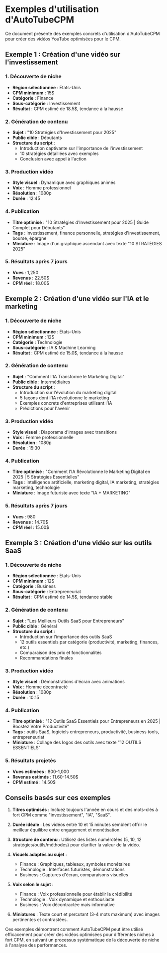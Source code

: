 # Exemples d'utilisation d'AutoTubeCPM

Ce document présente des exemples concrets d'utilisation d'AutoTubeCPM pour créer des vidéos YouTube optimisées pour le CPM.

## Exemple 1 : Création d'une vidéo sur l'investissement

### 1. Découverte de niche
- **Région sélectionnée** : États-Unis
- **CPM minimum** : 15$
- **Catégorie** : Finance
- **Sous-catégorie** : Investissement
- **Résultat** : CPM estimé de 18.5$, tendance à la hausse

### 2. Génération de contenu
- **Sujet** : "10 Stratégies d'Investissement pour 2025"
- **Public cible** : Débutants
- **Structure du script** :
  - Introduction captivante sur l'importance de l'investissement
  - 10 stratégies détaillées avec exemples
  - Conclusion avec appel à l'action

### 3. Production vidéo
- **Style visuel** : Dynamique avec graphiques animés
- **Voix** : Homme professionnel
- **Résolution** : 1080p
- **Durée** : 12:45

### 4. Publication
- **Titre optimisé** : "10 Stratégies d'Investissement pour 2025 | Guide Complet pour Débutants"
- **Tags** : investissement, finance personnelle, stratégies d'investissement, bourse, épargne
- **Miniature** : Image d'un graphique ascendant avec texte "10 STRATÉGIES 2025"

### 5. Résultats après 7 jours
- **Vues** : 1,250
- **Revenus** : 22.50$
- **CPM réel** : 18.00$

## Exemple 2 : Création d'une vidéo sur l'IA et le marketing

### 1. Découverte de niche
- **Région sélectionnée** : États-Unis
- **CPM minimum** : 12$
- **Catégorie** : Technologie
- **Sous-catégorie** : IA & Machine Learning
- **Résultat** : CPM estimé de 15.0$, tendance à la hausse

### 2. Génération de contenu
- **Sujet** : "Comment l'IA Transforme le Marketing Digital"
- **Public cible** : Intermédiaires
- **Structure du script** :
  - Introduction sur l'évolution du marketing digital
  - 5 façons dont l'IA révolutionne le marketing
  - Exemples concrets d'entreprises utilisant l'IA
  - Prédictions pour l'avenir

### 3. Production vidéo
- **Style visuel** : Diaporama d'images avec transitions
- **Voix** : Femme professionnelle
- **Résolution** : 1080p
- **Durée** : 15:30

### 4. Publication
- **Titre optimisé** : "Comment l'IA Révolutionne le Marketing Digital en 2025 | 5 Stratégies Essentielles"
- **Tags** : intelligence artificielle, marketing digital, IA marketing, stratégies marketing, technologie
- **Miniature** : Image futuriste avec texte "IA + MARKETING"

### 5. Résultats après 7 jours
- **Vues** : 980
- **Revenus** : 14.70$
- **CPM réel** : 15.00$

## Exemple 3 : Création d'une vidéo sur les outils SaaS

### 1. Découverte de niche
- **Région sélectionnée** : États-Unis
- **CPM minimum** : 12$
- **Catégorie** : Business
- **Sous-catégorie** : Entrepreneuriat
- **Résultat** : CPM estimé de 14.5$, tendance stable

### 2. Génération de contenu
- **Sujet** : "Les Meilleurs Outils SaaS pour Entrepreneurs"
- **Public cible** : Général
- **Structure du script** :
  - Introduction sur l'importance des outils SaaS
  - 12 outils essentiels par catégorie (productivité, marketing, finances, etc.)
  - Comparaison des prix et fonctionnalités
  - Recommandations finales

### 3. Production vidéo
- **Style visuel** : Démonstrations d'écran avec animations
- **Voix** : Homme décontracté
- **Résolution** : 1080p
- **Durée** : 10:15

### 4. Publication
- **Titre optimisé** : "12 Outils SaaS Essentiels pour Entrepreneurs en 2025 | Boostez Votre Productivité"
- **Tags** : outils SaaS, logiciels entrepreneurs, productivité, business tools, entrepreneuriat
- **Miniature** : Collage des logos des outils avec texte "12 OUTILS ESSENTIELS"

### 5. Résultats projetés
- **Vues estimées** : 800-1,000
- **Revenus estimés** : 11.60-14.50$
- **CPM estimé** : 14.50$

## Conseils basés sur ces exemples

1. **Titres optimisés** : Incluez toujours l'année en cours et des mots-clés à fort CPM comme "investissement", "IA", "SaaS".

2. **Durée idéale** : Les vidéos entre 10 et 15 minutes semblent offrir le meilleur équilibre entre engagement et monétisation.

3. **Structure de contenu** : Utilisez des listes numérotées (5, 10, 12 stratégies/outils/méthodes) pour clarifier la valeur de la vidéo.

4. **Visuels adaptés au sujet** :
   - Finance : Graphiques, tableaux, symboles monétaires
   - Technologie : Interfaces futuristes, démonstrations
   - Business : Captures d'écran, comparaisons visuelles

5. **Voix selon le sujet** :
   - Finance : Voix professionnelle pour établir la crédibilité
   - Technologie : Voix dynamique et enthousiaste
   - Business : Voix décontractée mais informative

6. **Miniatures** : Texte court et percutant (3-4 mots maximum) avec images pertinentes et contrastées.

Ces exemples démontrent comment AutoTubeCPM peut être utilisé efficacement pour créer des vidéos optimisées pour différentes niches à fort CPM, en suivant un processus systématique de la découverte de niche à l'analyse des performances.
